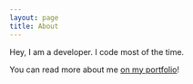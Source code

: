 ```yaml
---
layout: page
title: About
---
```


Hey, I am a developer. I code most of the time.

You can read more about me <a href="https://alecw.net">on my portfolio</a>!